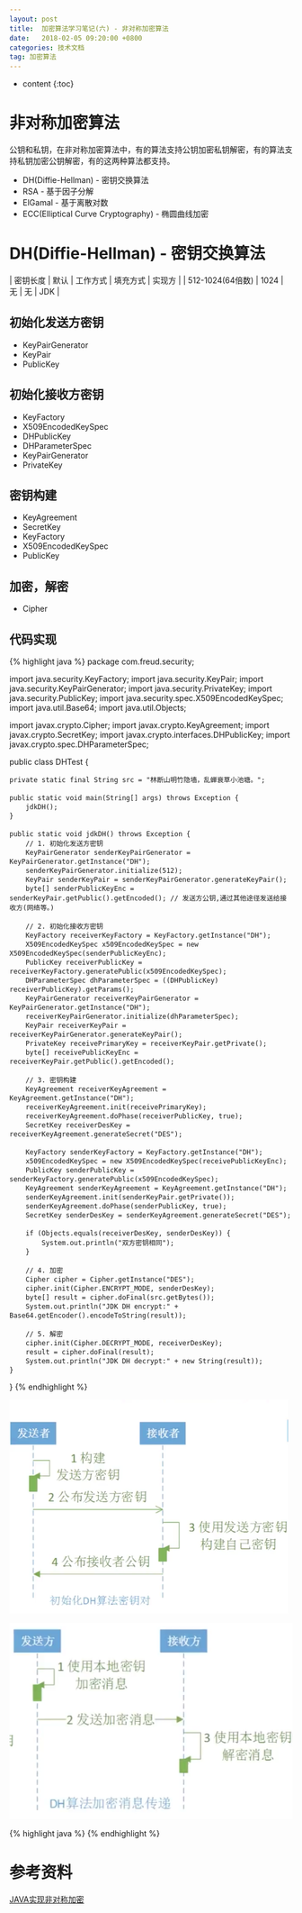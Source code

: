 ```yaml
---
layout: post
title:  加密算法学习笔记(六) - 非对称加密算法
date:   2018-02-05 09:20:00 +0800
categories: 技术文档
tag: 加密算法
---
```


* content
{:toc}


非对称加密算法
=================================

公钥和私钥，在非对称加密算法中，有的算法支持公钥加密私钥解密，有的算法支持私钥加密公钥解密，有的这两种算法都支持。

+ DH(Diffie-Hellman) - 密钥交换算法
+ RSA - 基于因子分解
+ ElGamal - 基于离散对数
+ ECC(Elliptical Curve Cryptography) - 椭圆曲线加密


DH(Diffie-Hellman) - 密钥交换算法
=================================

| 密钥长度 			| 默认 	| 工作方式 	| 填充方式 	| 实现方	|
| 512-1024(64倍数)	| 1024 	| 无			| 无			| JDK 	|


初始化发送方密钥
---------------------------------

- KeyPairGenerator
- KeyPair
- PublicKey

初始化接收方密钥
---------------------------------

- KeyFactory
- X509EncodedKeySpec
- DHPublicKey
- DHParameterSpec
- KeyPairGenerator
- PrivateKey

密钥构建
---------------------------------

- KeyAgreement
- SecretKey
- KeyFactory
- X509EncodedKeySpec
- PublicKey

加密，解密
---------------------------------

- Cipher


代码实现
---------------------------------

{% highlight java %}
package com.freud.security;

import java.security.KeyFactory;
import java.security.KeyPair;
import java.security.KeyPairGenerator;
import java.security.PrivateKey;
import java.security.PublicKey;
import java.security.spec.X509EncodedKeySpec;
import java.util.Base64;
import java.util.Objects;

import javax.crypto.Cipher;
import javax.crypto.KeyAgreement;
import javax.crypto.SecretKey;
import javax.crypto.interfaces.DHPublicKey;
import javax.crypto.spec.DHParameterSpec;

public class DHTest {

	private static final String src = "林断山明竹隐墙，乱蝉衰草小池塘。";

	public static void main(String[] args) throws Exception {
		jdkDH();
	}

	public static void jdkDH() throws Exception {
		// 1. 初始化发送方密钥
		KeyPairGenerator senderKeyPairGenerator = KeyPairGenerator.getInstance("DH");
		senderKeyPairGenerator.initialize(512);
		KeyPair senderKeyPair = senderKeyPairGenerator.generateKeyPair();
		byte[] senderPublicKeyEnc = senderKeyPair.getPublic().getEncoded(); // 发送方公钥,通过其他途径发送给接收方(网络等。)

		// 2. 初始化接收方密钥
		KeyFactory receiverKeyFactory = KeyFactory.getInstance("DH");
		X509EncodedKeySpec x509EncodedKeySpec = new X509EncodedKeySpec(senderPublicKeyEnc);
		PublicKey receiverPublicKey = receiverKeyFactory.generatePublic(x509EncodedKeySpec);
		DHParameterSpec dhParameterSpec = ((DHPublicKey) receiverPublicKey).getParams();
		KeyPairGenerator receiverKeyPairGenerator = KeyPairGenerator.getInstance("DH");
		receiverKeyPairGenerator.initialize(dhParameterSpec);
		KeyPair receiverKeyPair = receiverKeyPairGenerator.generateKeyPair();
		PrivateKey receivePrimaryKey = receiverKeyPair.getPrivate();
		byte[] receivePublicKeyEnc = receiverKeyPair.getPublic().getEncoded();

		// 3. 密钥构建
		KeyAgreement receiverKeyAgreement = KeyAgreement.getInstance("DH");
		receiverKeyAgreement.init(receivePrimaryKey);
		receiverKeyAgreement.doPhase(receiverPublicKey, true);
		SecretKey receiverDesKey = receiverKeyAgreement.generateSecret("DES");

		KeyFactory senderKeyFactory = KeyFactory.getInstance("DH");
		x509EncodedKeySpec = new X509EncodedKeySpec(receivePublicKeyEnc);
		PublicKey senderPublicKey = senderKeyFactory.generatePublic(x509EncodedKeySpec);
		KeyAgreement senderKeyAgreement = KeyAgreement.getInstance("DH");
		senderKeyAgreement.init(senderKeyPair.getPrivate());
		senderKeyAgreement.doPhase(senderPublicKey, true);
		SecretKey senderDesKey = senderKeyAgreement.generateSecret("DES");

		if (Objects.equals(receiverDesKey, senderDesKey)) {
			System.out.println("双方密钥相同");
		}

		// 4. 加密
		Cipher cipher = Cipher.getInstance("DES");
		cipher.init(Cipher.ENCRYPT_MODE, senderDesKey);
		byte[] result = cipher.doFinal(src.getBytes());
		System.out.println("JDK DH encrypt:" + Base64.getEncoder().encodeToString(result));

		// 5. 解密
		cipher.init(Cipher.DECRYPT_MODE, receiverDesKey);
		result = cipher.doFinal(result);
		System.out.println("JDK DH decrypt:" + new String(result));
	}
}
{% endhighlight %}


![/images/blog/encryption/06-asymmetric-encryption/01-init-DH.png](/images/blog/encryption/06-asymmetric-encryption/01-init-DH.png)

![/images/blog/encryption/06-asymmetric-encryption/02-DH.png](/images/blog/encryption/06-asymmetric-encryption/02-DH.png)

{% highlight java %}
{% endhighlight %}


参考资料
===========================

[JAVA实现非对称加密](https://www.imooc.com/video/6278)

